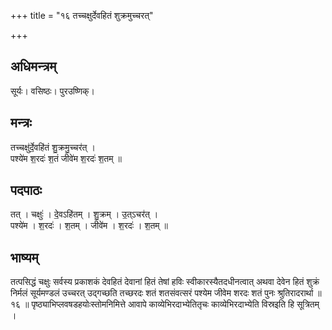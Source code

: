 +++
title = "१६ तच्चक्षुर्देवहितं शुक्रमुच्चरत्"

+++
## अधिमन्त्रम्
सूर्यः। वसिष्ठः। पुरउष्णिक्।

## मन्त्रः
तच्चक्षु॑र्दे॒वहि॑तं शु॒क्रमु॒च्चर॑त् ।  
पश्ये॑म श॒रदः॑ श॒तं जीवे॑म श॒रदः॑ श॒तम् ॥

## पदपाठः
तत् । चक्षुः॑ । दे॒वऽहि॑तम् । शु॒क्रम् । उ॒त्ऽचर॑त् ।  
पश्ये॑म । श॒रदः॑ । श॒तम् । जीवे॑म । श॒रदः॑ । श॒तम् ॥

## भाष्यम्
तत्पसिद्धं चक्षुः सर्वस्य प्रकाशकं देवहितं देवानां हितं तेषां हविः स्वीकारस्यैतदधीनत्वात् अथवा देवेन हितं शुक्रं निर्मलं सूर्यमण्डलं उच्चरत् उद्गच्छति तच्छरदः शतं शतसंवत्सरं पश्येम जीवेम शरदः शतं पुनः श्रुतिरादरार्था ॥ १६ ॥ पृष्ठ्याभिप्लवषडहयोःस्तोमनिमित्ते आवापे काव्येभिरदाभ्येतितृचः काव्येभिरदाभ्येति विस्रइति हि सूत्रितम् ।